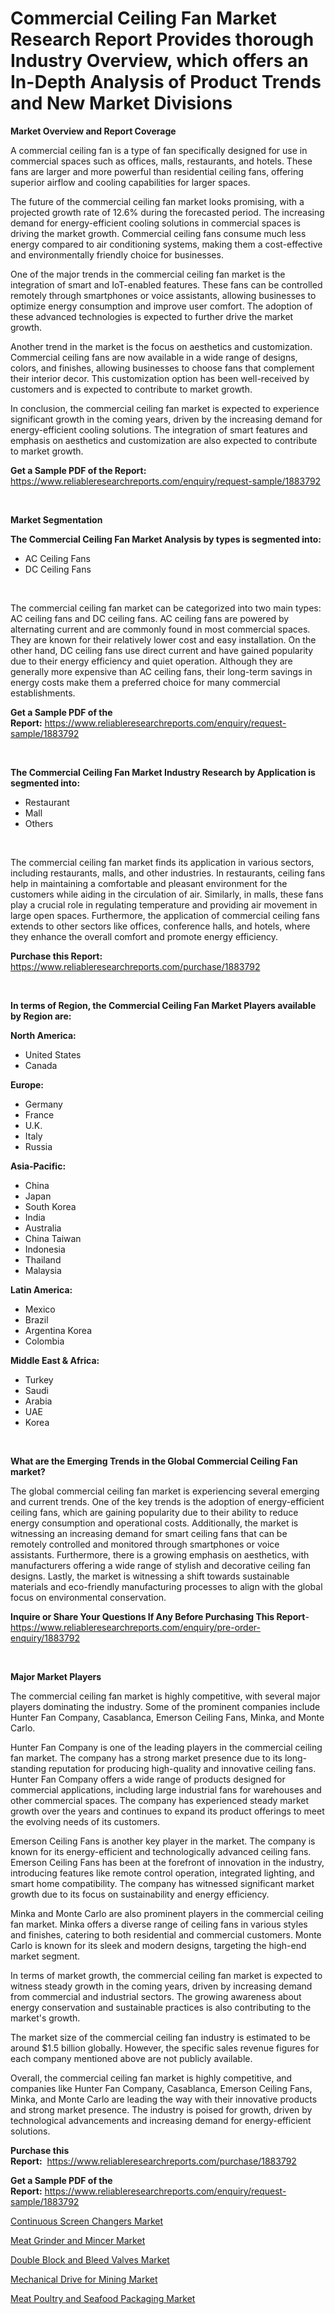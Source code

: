 <p><h1>Commercial Ceiling Fan Market Research Report Provides thorough Industry Overview, which offers an In-Depth Analysis of Product Trends and New Market Divisions</h1></p><p><strong>Market Overview and Report Coverage</strong></p>
<p><p>A commercial ceiling fan is a type of fan specifically designed for use in commercial spaces such as offices, malls, restaurants, and hotels. These fans are larger and more powerful than residential ceiling fans, offering superior airflow and cooling capabilities for larger spaces.</p><p>The future of the commercial ceiling fan market looks promising, with a projected growth rate of 12.6% during the forecasted period. The increasing demand for energy-efficient cooling solutions in commercial spaces is driving the market growth. Commercial ceiling fans consume much less energy compared to air conditioning systems, making them a cost-effective and environmentally friendly choice for businesses.</p><p>One of the major trends in the commercial ceiling fan market is the integration of smart and IoT-enabled features. These fans can be controlled remotely through smartphones or voice assistants, allowing businesses to optimize energy consumption and improve user comfort. The adoption of these advanced technologies is expected to further drive the market growth.</p><p>Another trend in the market is the focus on aesthetics and customization. Commercial ceiling fans are now available in a wide range of designs, colors, and finishes, allowing businesses to choose fans that complement their interior decor. This customization option has been well-received by customers and is expected to contribute to market growth.</p><p>In conclusion, the commercial ceiling fan market is expected to experience significant growth in the coming years, driven by the increasing demand for energy-efficient cooling solutions. The integration of smart features and emphasis on aesthetics and customization are also expected to contribute to market growth.</p></p>
<p><strong>Get a Sample PDF of the Report:</strong> <a href="https://www.reliableresearchreports.com/enquiry/request-sample/1883792">https://www.reliableresearchreports.com/enquiry/request-sample/1883792</a></p>
<p>&nbsp;</p>
<p><strong>Market Segmentation</strong></p>
<p><strong>The Commercial Ceiling Fan Market Analysis by types is segmented into:</strong></p>
<p><ul><li>AC Ceiling Fans</li><li>DC Ceiling Fans</li></ul></p>
<p>&nbsp;</p>
<p><p>The commercial ceiling fan market can be categorized into two main types: AC ceiling fans and DC ceiling fans. AC ceiling fans are powered by alternating current and are commonly found in most commercial spaces. They are known for their relatively lower cost and easy installation. On the other hand, DC ceiling fans use direct current and have gained popularity due to their energy efficiency and quiet operation. Although they are generally more expensive than AC ceiling fans, their long-term savings in energy costs make them a preferred choice for many commercial establishments.</p></p>
<p><strong>Get a Sample PDF of the Report:</strong>&nbsp;<a href="https://www.reliableresearchreports.com/enquiry/request-sample/1883792">https://www.reliableresearchreports.com/enquiry/request-sample/1883792</a></p>
<p>&nbsp;</p>
<p><strong>The Commercial Ceiling Fan Market Industry Research by Application is segmented into:</strong></p>
<p><ul><li>Restaurant</li><li>Mall</li><li>Others</li></ul></p>
<p>&nbsp;</p>
<p><p>The commercial ceiling fan market finds its application in various sectors, including restaurants, malls, and other industries. In restaurants, ceiling fans help in maintaining a comfortable and pleasant environment for the customers while aiding in the circulation of air. Similarly, in malls, these fans play a crucial role in regulating temperature and providing air movement in large open spaces. Furthermore, the application of commercial ceiling fans extends to other sectors like offices, conference halls, and hotels, where they enhance the overall comfort and promote energy efficiency.</p></p>
<p><strong>Purchase this Report:</strong>&nbsp; <a href="https://www.reliableresearchreports.com/purchase/1883792">https://www.reliableresearchreports.com/purchase/1883792</a></p>
<p>&nbsp;</p>
<p><strong>In terms of Region, the Commercial Ceiling Fan Market Players available by Region are:</strong></p>
<p>
    <p> <strong> North America: </strong>
        <ul>
            <li>United States</li>
            <li>Canada</li>
        </ul>
        </p> 
    <p> <strong> Europe: </strong>
        <ul>
            <li>Germany</li>
            <li>France</li>
            <li>U.K.</li>
            <li>Italy</li>
            <li>Russia</li>
        </ul>
        </p> 
    <p> <strong> Asia-Pacific: </strong>
        <ul>
            <li>China</li>
            <li>Japan</li>
            <li>South Korea</li>
            <li>India</li>
            <li>Australia</li>
            <li>China Taiwan</li>
            <li>Indonesia</li>
            <li>Thailand</li>
            <li>Malaysia</li>
        </ul>
        </p> 
    <p> <strong> Latin America: </strong>
        <ul>
            <li>Mexico</li>
            <li>Brazil</li>
            <li>Argentina Korea</li>
            <li>Colombia</li>
        </ul>
        </p> 
    <p> <strong> Middle East & Africa: </strong>
        <ul>
            <li>Turkey</li>
            <li>Saudi</li>
            <li>Arabia</li>
            <li>UAE</li>
            <li>Korea</li>
        </ul>
    </p>
    </p>
<p>&nbsp;</p>
<p><strong>What are the Emerging Trends in the Global Commercial Ceiling Fan market?</strong></p>
<p><p>The global commercial ceiling fan market is experiencing several emerging and current trends. One of the key trends is the adoption of energy-efficient ceiling fans, which are gaining popularity due to their ability to reduce energy consumption and operational costs. Additionally, the market is witnessing an increasing demand for smart ceiling fans that can be remotely controlled and monitored through smartphones or voice assistants. Furthermore, there is a growing emphasis on aesthetics, with manufacturers offering a wide range of stylish and decorative ceiling fan designs. Lastly, the market is witnessing a shift towards sustainable materials and eco-friendly manufacturing processes to align with the global focus on environmental conservation.</p></p>
<p><strong>Inquire or Share Your Questions If Any Before Purchasing This Report</strong>- <a href="https://www.reliableresearchreports.com/enquiry/pre-order-enquiry/1883792">https://www.reliableresearchreports.com/enquiry/pre-order-enquiry/1883792</a></p>
<p>&nbsp;</p>
<p><strong>Major Market Players</strong></p>
<p><p>The commercial ceiling fan market is highly competitive, with several major players dominating the industry. Some of the prominent companies include Hunter Fan Company, Casablanca, Emerson Ceiling Fans, Minka, and Monte Carlo.</p><p>Hunter Fan Company is one of the leading players in the commercial ceiling fan market. The company has a strong market presence due to its long-standing reputation for producing high-quality and innovative ceiling fans. Hunter Fan Company offers a wide range of products designed for commercial applications, including large industrial fans for warehouses and other commercial spaces. The company has experienced steady market growth over the years and continues to expand its product offerings to meet the evolving needs of its customers.</p><p>Emerson Ceiling Fans is another key player in the market. The company is known for its energy-efficient and technologically advanced ceiling fans. Emerson Ceiling Fans has been at the forefront of innovation in the industry, introducing features like remote control operation, integrated lighting, and smart home compatibility. The company has witnessed significant market growth due to its focus on sustainability and energy efficiency.</p><p>Minka and Monte Carlo are also prominent players in the commercial ceiling fan market. Minka offers a diverse range of ceiling fans in various styles and finishes, catering to both residential and commercial customers. Monte Carlo is known for its sleek and modern designs, targeting the high-end market segment.</p><p>In terms of market growth, the commercial ceiling fan market is expected to witness steady growth in the coming years, driven by increasing demand from commercial and industrial sectors. The growing awareness about energy conservation and sustainable practices is also contributing to the market's growth.</p><p>The market size of the commercial ceiling fan industry is estimated to be around $1.5 billion globally. However, the specific sales revenue figures for each company mentioned above are not publicly available.</p><p>Overall, the commercial ceiling fan market is highly competitive, and companies like Hunter Fan Company, Casablanca, Emerson Ceiling Fans, Minka, and Monte Carlo are leading the way with their innovative products and strong market presence. The industry is poised for growth, driven by technological advancements and increasing demand for energy-efficient solutions.</p></p>
<p><strong>Purchase this Report:</strong>&nbsp;&nbsp;<a href="https://www.reliableresearchreports.com/purchase/1883792">https://www.reliableresearchreports.com/purchase/1883792</a></p>
<p></p>
<p><strong>Get a Sample PDF of the Report:</strong>&nbsp;<a href="https://www.reliableresearchreports.com/enquiry/request-sample/1883792">https://www.reliableresearchreports.com/enquiry/request-sample/1883792</a></p>
<p><p><a href="https://github.com/sougarounis/Market-Research-Report-List-1/blob/main/continuous-screen-changers-market.md">Continuous Screen Changers Market</a></p><p><a href="https://medium.com/@lottiejerde6456/meat-grinder-and-mincer-market-research-report-its-history-and-forecast-2023-to-2030-ef9353a887d6">Meat Grinder and Mincer Market</a></p><p><a href="https://github.com/laholand/Market-Research-Report-List-1/blob/main/double-block-and-bleed-valves-market.md">Double Block and Bleed Valves Market</a></p><p><a href="https://medium.com/@lottiejerde6456/mechanical-drive-for-mining-market-furnishes-information-on-market-share-market-trends-and-market-cc4ada45ddf4">Mechanical Drive for Mining Market</a></p><p><a href="https://medium.com/@lottiejerde6456/meat-poultry-and-seafood-packaging-market-size-cagr-trends-2024-2030-e3b037427da6">Meat Poultry and Seafood Packaging Market</a></p></p>
